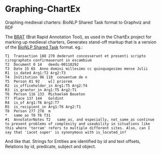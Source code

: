 # Graphing-ChartEx


Graphing medieval charters: BioNLP Shared Task format to Graphviz and RDF

The [BRAT](http://brat.nlplab.org/) (Brat Rapid Annotation Tool), as used in the ChartEx project for marking up medieval charters, Generates stand-off markup that is a version of the [BioNLP Shared Task](http://2011.bionlp-st.org/) format. eg.:

    T1	Transaction 188 270	dederunt concesserunt et presenti scripto cirographato confirmauerunt in escambium
    T2	Document 0 14	deeds-00110292
    T3	Date 15 65	Anno domini millesimo cc quinquagesimo mense Julii
    R1	is_dated Arg1:T2 Arg2:T3	
    T4	Institution 96 110	conuentum de n
    T5	Person 81 92	w[] priorem
    R2	is_officeholder_in Arg1:T5 Arg2:T4	
    R3	is_grantor_in Arg1:T5 Arg2:T1	
    T6	Person 116 133	Michaelem Boueton
    T7	Place 137 144	Goldint
    R4	is_of Arg1:T6 Arg2:T7	
    R5	is_recipient_in Arg1:T6 Arg2:T1	
    T8	Person 277 278	m
    *	same_as T8 T6 T31
    #1	AnnotatorNotes T2	same_as, and especially, not_same_as continue to present problems of complexity and useability in situations like this where 'terram' refers to multiple different sites. Also, can I say that 'iacet super' is synonymous with is_located_in?

And like that. Strings for Entities are identified by id and text offsets, Relations by id, predicate, subject and object.